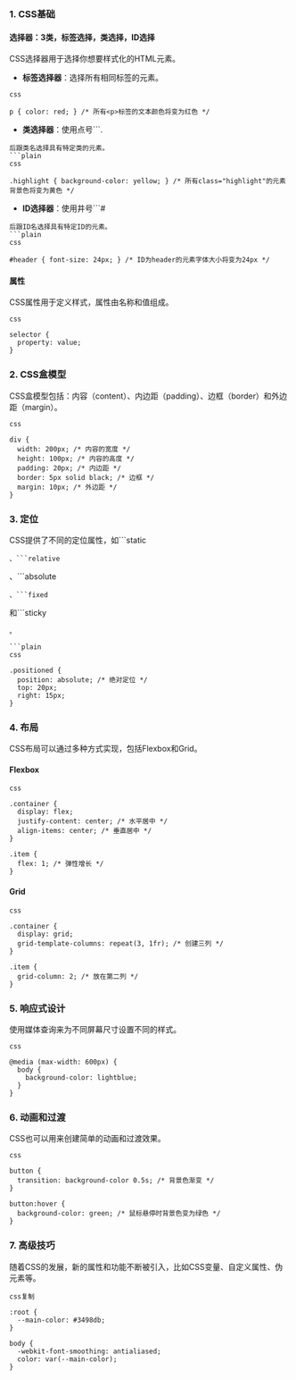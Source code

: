 

### 1. CSS基础
#### 选择器：3类，标签选择，类选择，ID选择
CSS选择器用于选择你想要样式化的HTML元素。

- **标签选择器**：选择所有相同标签的元素。
```plain
css

p { color: red; } /* 所有<p>标签的文本颜色将变为红色 */
```

- **类选择器**：使用点号```.
```
后跟类名选择具有特定类的元素。
```plain
css

.highlight { background-color: yellow; } /* 所有class="highlight"的元素背景色将变为黄色 */
```

- **ID选择器**：使用井号```#
```
后跟ID名选择具有特定ID的元素。
```plain
css

#header { font-size: 24px; } /* ID为header的元素字体大小将变为24px */
```
#### 属性
CSS属性用于定义样式，属性由名称和值组成。

```plain
css

selector {
  property: value;
}
```
### 2. CSS盒模型
CSS盒模型包括：内容（content）、内边距（padding）、边框（border）和外边距（margin）。

```plain
css

div {
  width: 200px; /* 内容的宽度 */
  height: 100px; /* 内容的高度 */
  padding: 20px; /* 内边距 */
  border: 5px solid black; /* 边框 */
  margin: 10px; /* 外边距 */
}
```
### 3. 定位
CSS提供了不同的定位属性，如```static
```
、```relative
```
、```absolute
```
、```fixed
```
和```sticky
```
。

```plain
css

.positioned {
  position: absolute; /* 绝对定位 */
  top: 20px;
  right: 15px;
}
```
### 4. 布局
CSS布局可以通过多种方式实现，包括Flexbox和Grid。
#### Flexbox

```plain
css

.container {
  display: flex;
  justify-content: center; /* 水平居中 */
  align-items: center; /* 垂直居中 */
}

.item {
  flex: 1; /* 弹性增长 */
}
```
#### Grid

```plain
css

.container {
  display: grid;
  grid-template-columns: repeat(3, 1fr); /* 创建三列 */
}

.item {
  grid-column: 2; /* 放在第二列 */
}
```
### 5. 响应式设计
使用媒体查询来为不同屏幕尺寸设置不同的样式。

```plain
css

@media (max-width: 600px) {
  body {
    background-color: lightblue;
  }
}
```
### 6. 动画和过渡
CSS也可以用来创建简单的动画和过渡效果。

```plain
css

button {
  transition: background-color 0.5s; /* 背景色渐变 */
}

button:hover {
  background-color: green; /* 鼠标悬停时背景色变为绿色 */
}
```
### 7. 高级技巧
随着CSS的发展，新的属性和功能不断被引入，比如CSS变量、自定义属性、伪元素等。

```plain
css复制

:root {
  --main-color: #3498db;
}

body {
  -webkit-font-smoothing: antialiased;
  color: var(--main-color);
}
```
